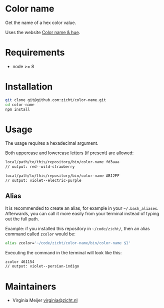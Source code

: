 # Color name

Get the name of a hex color value.

Uses the website [Color name & hue](http://www.color-blindness.com/color-name-hue/).

# Requirements
* node >= 8

# Installation
```bash
git clone git@github.com:zicht/color-name.git
cd color-name
npm install
```

# Usage
The usage requires a hexadecimal argument.

Both uppercase and lowercase letters (if present) are allowed:
```bash
local/path/to/this/repository/bin/color-name fd3aaa
// output: red--wild-strawberry

local/path/to/this/repository/bin/color-name AB12FF
// output: violet--electric-purple
```

## Alias
It is recommended to create an alias, for example in your `~/.bash_aliases`. Afterwards, you can call it more easily from your terminal instead of typing out the full path.

Example: if you installed this repository in `~/code/zicht/`, then an alias command called `zcolor` would be:
```bash
alias zcolor='~/code/zicht/color-name/bin/color-name $1'
```

Executing the command in the terminal will look like this:
```bash
zcolor 461154
// output: violet--persian-indigo
```

# Maintainers
* Virginia Meijer <virginia@zicht.nl>
